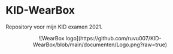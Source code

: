 # KID-WearBox

Repository voor mijn KID examen 2021.

<div style="text-align:center">
![WearBox logo](https://github.com/ruvu007/KID-WearBox/blob/main/documenten/Logo.png?raw=true)
</div>
